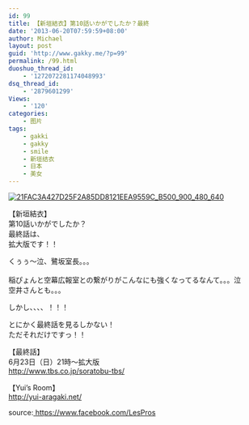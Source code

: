 ```yaml
---
id: 99
title: 【新垣結衣】第10話いかがでしたか？最終
date: '2013-06-20T07:59:59+08:00'
author: Michael
layout: post
guid: 'http://www.gakky.me/?p=99'
permalink: /99.html
duoshuo_thread_id:
    - '1272072281174048993'
dsq_thread_id:
    - '2879601299'
Views:
    - '120'
categories:
    - 图片
tags:
    - gakki
    - gakky
    - smile
    - 新垣结衣
    - 日本
    - 美女
---
```


[![21FAC3A427D25F2A85DD8121EEA9559C_B500_900_480_640](http://www.yui-aragaki.org/wp-content/uploads/img/21FAC3A427D25F2A85DD8121EEA9559C_B500_900_480_640.jpeg)](http://www.yui-aragaki.org/wp-content/uploads/img/21FAC3A427D25F2A85DD8121EEA9559C_B1280_1280_480_640.jpeg)

<span>【新垣結衣】</span>  
<span>第10話いかがでしたか？</span>  
<span>最終話は、</span>  
<span>拡大版です！！</span>

<span>くぅぅ〜泣、鷺坂室長。。。</span>  
<span>  
稲ぴょんと空幕広報室との繋がりがこんなにも強くなってるなんて。。。泣  
空井さんとも。。。</span>

しかし、、、、！！！

とにかく最終話を見るしかない！  
ただそれだけですっ！！

【最終話】  
6月23日（日）21時〜拡大版  
<http://www.tbs.co.jp/soratobu-tbs/>

【Yui’s Room】  
[](http://www.facebook.com/l.php?u=http%3A%2F%2Fyui-aragaki.net%2F&h=aAQFJiqur&s=1)<http://yui-aragaki.net/>

<span>source:[ ](http://www.facebook.com/l.php?u=http%3A%2F%2Fyui-aragaki.net%2F&h=aAQFJiqur&s=1)<https://www.facebook.com/LesPros></span>

<span>[ ](http://www.facebook.com/l.php?u=http%3A%2F%2Fyui-aragaki.net%2F&h=aAQFJiqur&s=1)</span>